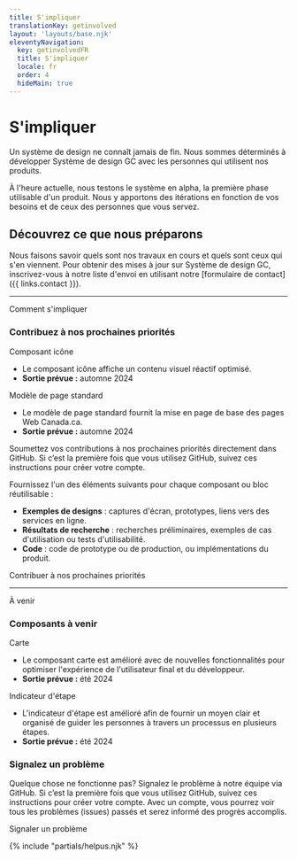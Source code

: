 ```yaml
---
title: S'impliquer
translationKey: getinvolved
layout: 'layouts/base.njk'
eleventyNavigation:
  key: getinvolvedFR
  title: S'impliquer
  locale: fr
  order: 4
  hideMain: true
---
```


# S'impliquer

Un système de design ne connaît jamais de fin. Nous sommes déterminés à développer Système de design GC avec les personnes qui utilisent nos produits.

À l'heure actuelle, nous testons le système en alpha, la première phase utilisable d'un produit. Nous y apportons des itérations en fonction de vos besoins et de ceux des personnes que vous servez.

## Découvrez ce que nous préparons

Nous faisons savoir quels sont nos travaux en cours et quels sont ceux qui s'en viennent. Pour obtenir des mises à jour sur Système de design GC, inscrivez-vous à notre liste d'envoi en utilisant notre [formulaire de contact]({{ links.contact }}).

<hr/>

<gcds-heading tag="h2" margin-top="300">Comment s'impliquer</gcds-heading>

### Contribuez à nos prochaines priorités

<div>
  <gcds-heading tag="h4" margin-bottom="0">Composant icône</gcds-heading>
  <ul class="mb-400">
    <li>Le composant icône affiche un contenu visuel réactif optimisé.</li>
    <li><strong>Sortie prévue :</strong> automne 2024</li>
  </ul>
</div>

<div>
  <gcds-heading tag="h4" margin-bottom="0">Modèle de page standard</gcds-heading>
  <ul class="mb-400">
    <li>Le modèle de page standard fournit la mise en page de base des pages Web Canada.ca.</li>
    <li><strong>Sortie prévue :</strong> automne 2024</li>
  </ul>
</div>

Soumettez vos contributions à nos prochaines priorités directement dans GitHub. Si c’est la première fois que vous utilisez GitHub, suivez ces <gcds-link href="{{ links.githubGetStarted }}" external>instructions</gcds-link> pour créer votre compte.

Fournissez l'un des éléments suivants pour chaque composant ou bloc réutilisable :

- **Exemples de designs** : captures d'écran, prototypes, liens vers des services en ligne.
- **Résultats de recherche** : recherches préliminaires, exemples de cas d'utilisation ou tests d'utilisabilité.
- **Code** : code de prototype ou de production, ou implémentations du produit.

<gcds-link href="{{ links.githubCompsPriority }}" external>Contribuer à nos prochaines priorités</gcds-link>

<hr/>

<gcds-heading tag="h2" margin-top="300">À venir</gcds-heading>

### Composants à venir

<div>
  <gcds-heading tag="h4" margin-bottom="0">Carte</gcds-heading>
  <ul class="mb-400">
    <li>Le composant carte est amélioré avec de nouvelles fonctionnalités pour optimiser l'expérience de l'utilisateur final et du développeur.</li>
    <li><strong>Sortie prévue :</strong> été 2024</li>
  </ul>
</div>

<div>
  <gcds-heading tag="h4" margin-bottom="0">Indicateur d'étape</gcds-heading>
  <ul class="mb-400">
    <li>L'indicateur d'étape est amélioré afin de fournir un moyen clair et organisé de guider les personnes à travers un processus en plusieurs étapes.</li>
    <li><strong>Sortie prévue :</strong> été 2024</li>
  </ul>
</div>

### Signalez un problème

Quelque chose ne fonctionne pas? Signalez le problème à notre équipe via GitHub. Si c’est la première fois que vous utilisez GitHub, suivez ces <gcds-link href="{{ links.githubGetStarted }}" external>instructions</gcds-link> pour créer votre compte. Avec un compte, vous pourrez voir tous les problèmes (issues) passés et serez informé des progrès accomplis.

<gcds-link href="{{ links.githubCompsBug }}" external>Signaler un problème</gcds-link>

{% include "partials/helpus.njk" %}
